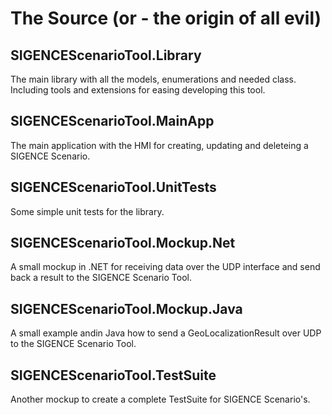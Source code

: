 # The Source (or - the origin of all evil)

## SIGENCEScenarioTool.Library
The main library with all the models, enumerations and needed class. Including tools and extensions for easing developing this tool.


## SIGENCEScenarioTool.MainApp
The main application with the HMI for creating, updating and deleteing a SIGENCE Scenario.


## SIGENCEScenarioTool.UnitTests
Some simple unit tests for the library.


## SIGENCEScenarioTool.Mockup.Net
A small mockup in .NET for receiving data over the UDP interface and send back a result to the SIGENCE Scenario Tool.


## SIGENCEScenarioTool.Mockup.Java
A small example andin Java how to send a GeoLocalizationResult over UDP to the SIGENCE Scenario Tool.


## SIGENCEScenarioTool.TestSuite
Another mockup to create a complete TestSuite for SIGENCE Scenario's.

